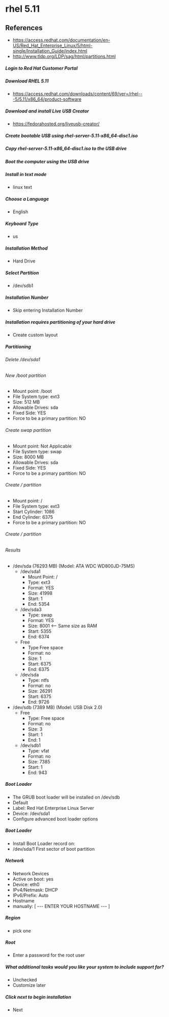 # rhel 5.11

## References
* https://access.redhat.com/documentation/en-US/Red_Hat_Enterprise_Linux/5/html-single/Installation_Guide/index.html
* http://www.tldp.org/LDP/sag/html/partitions.html

##### Login to Red Hat Customer Portal

##### Download RHEL 5.11
* https://access.redhat.com/downloads/content/69/ver=/rhel---5/5.11/x86_64/product-software

##### Download and install Live USB Creator
* https://fedorahosted.org/liveusb-creator/

##### Create bootable USB using rhel-server-5.11-x86_64-disc1.iso

##### Copy rhel-server-5.11-x86_64-disc1.iso to the USB drive

##### Boot the computer using the USB drive

##### Install in text mode
* linux text

##### Choose a Language
* English

##### Keyboard Type
* us

##### Installation Method
* Hard Drive

##### Select Partition
* /dev/sdb1

##### Installation Number
* Skip entering Installation Number

##### Installation requires partitioning of your hard drive
* Create custom layout

##### Partitioning

###### Delete /dev/sda1

###### New /boot partition
* Mount point: /boot
* File System type: ext3
* Size: 512 MB
* Allowable Drives: sda
* Fixed Side: YES
* Force to be a primary partition: NO

###### Create swap partition
* Mount point: Not Applicable
* File System type: swap
* Size: 8000 MB
* Allowable Drives: sda
* Fixed Side: YES
* Force to be a primary partition: NO

###### Create / partition
* Mount point: /
* File System type: ext3
* Start Cylinder: 1086
* End Cylinder: 6375
* Force to be a primary partition: NO

###### Create / partition

###### Results
* /dev/sda (76293 MB) (Model: ATA WDC WD800JD-75MS)
  * /dev/sda1
    * Mount Point: /
    * Type: ext3
    * Format: YES
    * Size: 41998
    * Start: 1
    * End: 5354
  * /dev/sda3
    * Type: swap
    * Format: YES
    * Size: 8001 <-- Same size as RAM
    * Start: 5355
    * End: 6374
  * Free
    * Type Free space
    * Format: no
    * Size: 1
    * Start: 6375
    * End: 6375
  * /dev/sda
    * Type: ntfs
    * Format: no
    * Size: 26291
    * Start: 6375
    * End: 9726
* /dev/sdb (7389 MB) (Model: USB Disk 2.0)
  * Free
    * Type: Free space
    * Format: no
    * Size: 3
    * Start: 1
    * End: 1
  * /dev/sdb1
    * Type: vfat
    * Format: no    
    * Size: 7385
    * Start: 1
    * End: 943

##### Boot Loader
* The GRUB boot loader will be installed on /dev/sdb
* Default
 * Label: Red Hat Enterprise Linux Server
 * Device: /dev/sda1
* Configure advanced boot loader options

##### Boot Loader
* Install Boot Loader record on:
 * /dev/sda/1 First sector of boot partition

##### Network 
* Network Devices
 * Active on boot: yes
 * Device: eth0
 * IPv4/Netmask: DHCP
 * IPv6/Prefix: Auto
* Hostname
 * manually: [ --- ENTER YOUR HOSTNAME --- ]

##### Region
* pick one

##### Root
* Enter a password for the root user

##### What additional tasks would you like your system to include support for?
* Unchecked
* Customize later

##### Click next to begin installation
* Next



